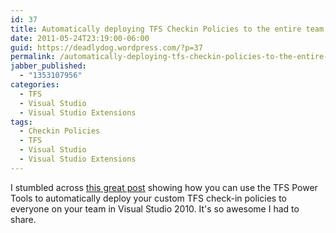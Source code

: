 ```yaml
---
id: 37
title: Automatically deploying TFS Checkin Policies to the entire team
date: 2011-05-24T23:19:00-06:00
guid: https://deadlydog.wordpress.com/?p=37
permalink: /automatically-deploying-tfs-checkin-policies-to-the-entire-team/
jabber_published:
  - "1353107956"
categories:
  - TFS
  - Visual Studio
  - Visual Studio Extensions
tags:
  - Checkin Policies
  - TFS
  - Visual Studio
  - Visual Studio Extensions
---
```


I stumbled across [this great post](http://www.codewrecks.com/blog/index.php/2010/12/04/distributing-visual-studio-addin-for-the-team/) showing how you can use the TFS Power Tools to automatically deploy your custom TFS check-in policies to everyone on your team in Visual Studio 2010. It's so awesome I had to share.
